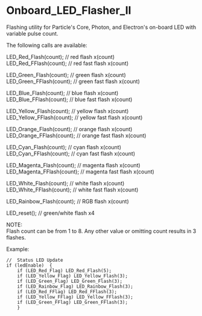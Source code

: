 # Onboard_LED_Flasher_II
Flashing utility for Particle's Core, Photon, and Electron's on-board LED with variable pulse count.

The following calls are available: 

LED_Red_Flash(count);  // red flash x(count)  
LED_Red_FFlash(count);  // red fast flash x(count)

LED_Green_Flash(count); // green flash x(count)  
LED_Green_FFlash(count); // green fast flash x(count)

LED_Blue_Flash(count); // blue flash x(count)  
LED_Blue_FFlash(count); // blue fast flash x(count)

LED_Yellow_Flash(count); // yellow flash x(count)  
LED_Yellow_FFlash(count); // yellow fast flash x(count)

LED_Orange_Flash(count); // orange flash x(count)  
LED_Orange_FFlash(count); // orange fast flash x(count)

LED_Cyan_Flash(count); // cyan flash x(count)  
LED_Cyan_FFlash(count); // cyan fast flash x(count)

LED_Magenta_Flash(count); // magenta flash x(count)  
LED_Magenta_FFlash(count); // magenta fast flash x(count)

LED_White_Flash(count); // white flash x(count)  
LED_White_FFlash(count); // white fast flash x(count)

LED_Rainbow_Flash(count); // RGB flash x(count) 

LED_reset();  // green/white flash x4

NOTE:  
Flash count can be from 1 to 8. Any other value or omitting count results in 3 flashes.

Example:  


    //  Status LED Update  
    if (ledEnable)  {
        if (LED_Red_Flag) LED_Red_Flash(5);
        if (LED_Yellow_Flag) LED_Yellow_Flash(3);
        if (LED_Green_Flag) LED_Green_Flash(3);
        if (LED_Rainbow_Flag) LED_Rainbow_Flash(3);
        if (LED_Red_FFlag) LED_Red_FFlash(3);
        if (LED_Yellow_FFlag) LED_Yellow_FFlash(3);
        if (LED_Green_FFlag) LED_Green_FFlash(3);
        }
